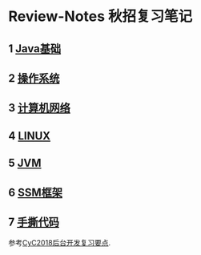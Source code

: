 # Review-Notes 秋招复习笔记<br>
## 1 [Java基础](https://github.com/rww94/Review-Notes/blob/master/Java%E5%9F%BA%E7%A1%80.md)
## 2 [操作系统](https://github.com/rww94/Review-Notes/blob/master/%E6%93%8D%E4%BD%9C%E7%B3%BB%E7%BB%9F.md)
## 3 [计算机网络](https://github.com/rww94/Review-Notes/blob/master/%E8%AE%A1%E7%AE%97%E6%9C%BA%E7%BD%91%E7%BB%9C.md)
## 4 [LINUX](https://github.com/rww94/Review-Notes/blob/master/LINUX.md)
## 5 [JVM](https://github.com/rww94/Review-Notes/blob/master/JVM.md)
## 6 [SSM框架](https://github.com/rww94/Review-Notes/blob/master/Spring.md)
## 7 [手撕代码](https://github.com/rww94/Review-Notes/blob/master/%E6%89%8B%E6%92%95%E4%BB%A3%E7%A0%81.md)
参考[CyC2018后台开发复习要点](https://github.com/CyC2018/Backend-Interview-Guide/blob/master/doc/一文帮你理清面试知识点.md). 
